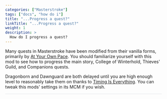 ```yaml
---
categories: ["Masterstroke"]
tags: ["docs", "how do i"] 
title: "...Progress a quest?"
linkTitle: "...Progress a quest?"
weight: 1
description: >
  How do I progress a quest?
---
```


Many quests in Masterstroke have been modified from their vanilla forms, primarily by [At Your Own Pace](https://www.nexusmods.com/skyrimspecialedition/mods/52704). You should familiarize yourself with this mod to see how to progress the main story, College of Winterhold, Thieves' Guild, and Companions quests.

Dragonborn and Dawnguard are both delayed until you are high enough level to reasonably take them on thanks to [Timing Is Everything](https://www.nexusmods.com/skyrimspecialedition/mods/25464). You can tweak this mods' settings in its MCM if you wish.

<hr style="background-color: #dee2e6;"></hr>
